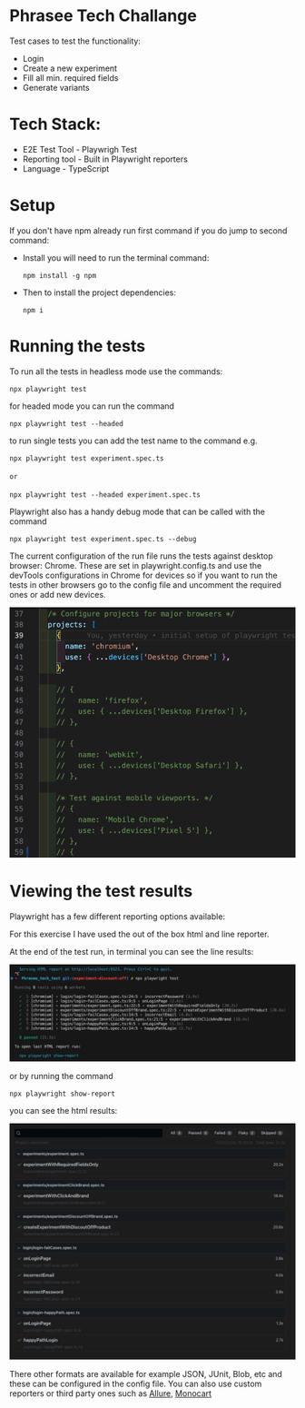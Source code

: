 # Phrasee Tech Challange
Test cases to test the functionality:
* Login
* Create a new experiment
* Fill all min. required fields
* Generate variants

# Tech Stack:
* E2E Test Tool - Playwrigh Test
* Reporting tool - Built in Playwright reporters
* Language - TypeScript

# Setup
If you don't have npm already run first command if you do jump to second command: 

* Install you will need to run the terminal command:
    ```
    npm install -g npm
    ```
* Then to install the project dependencies:
    ```
    npm i
    ```

# Running the tests
To run all the tests in headless mode use the commands: 

```
npx playwright test
```
for headed mode you can run the command

```
npx playwright test --headed
```

to run single tests you can add the test name to the command e.g.

```
npx playwright test experiment.spec.ts

or

npx playwright test --headed experiment.spec.ts
```

Playwright also has a handy debug mode that can be called with the command

```
npx playwright test experiment.spec.ts --debug
```

The current configuration of the run file runs the tests against desktop browser: Chrome. These are set in playwright.config.ts and use the devTools configurations in Chrome for devices so if you want to run the tests in other browsers go to the config file and uncomment the required ones or add new devices.

![Image of the browser settings in config file](/utils/assets/browserConfig.png)

# Viewing the test results
Playwright has a few different reporting options available:

For this exercise I have used the out of the box html and line reporter.

At the end of the test run, in terminal you can see the line results:

![line test results](/utils/assets/lineReport.png)

or by running the command 
```
npx playwright show-report
```
you can see the html results:

![html test results](/utils/assets/htmlReport.png)

There other formats are available for example JSON, JUnit, Blob, etc and these can be configured in the config file. You can also use custom reporters or third party ones such as [Allure](https://github.com/allure-framework/), [Monocart](https://cenfun.github.io/monocart-reporter/) 